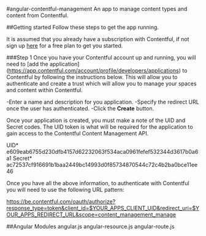#angular-contentful-management
An app to manage content types and content from Contentful.

##Getting started
Follow these steps to get the app running.

It is assumed that you already have a subscription with Contentful, if not sign up [here](https://www.contentful.com/plans "Contentful Plans") for a free plan
 to get you started.

###Step 1
Once you have your Contentful account up and running, you will need to [add the application]
(https://app.contentful.com/account/profile/developers/applications) to  Contentful by following the instructions below.  This will allow you to authenticate
 and create a trust which will allow you to manage your spaces and content within Contentful.

-Enter a name and description for you application.
-Specify the redirect URL once the user has authenticated.
-Click the __Create__ button.

Once your application is created, you must make a note of the UID and Secret codes.  The UID token is what will be required for the application to gain
access to the Contentful Content Management API.

UID* e609eab6755d230dfb4157d62232063f534aca0961fefef532344d3617b0a6a1
Secret* ac72537cf916691b1baa2449bc14993d0f85734870544c72c4b2ba0bce11ee46

Once you have all the above information, to authenticate with Contentful you will need to use the following URL pattern:

https://be.contentful.com/oauth/authorize?response_type=token&client_id=$YOUR_APPS_CLIENT_UID&redirect_uri=$YOUR_APPS_REDIRECT_URL&scope=content_management_manage



##Angular Modules
angular.js
angular-resource.js
angular-route.js


